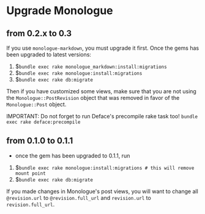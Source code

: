 # Upgrade Monologue

## from 0.2.x to 0.3
If you use `monologue-markdown`, you must upgrade it first.
Once the gems has been upgraded to latest versions:

1. $`bundle exec rake monologue_markdown:install:migrations`
2. $`bundle exec rake monologue:install:migrations`
3. $`bundle exec rake db:migrate`

Then if you have customized some views, make sure that you are not using the `Monologue::PostRevision` object that was removed in favor of the `Monologue::Post` object.

IMPORTANT: Do not forget to run Deface's precompile rake task too! `bundle exec rake deface:precompile`

## from 0.1.0 to 0.1.1
 - once the gem has been upgraded to 0.1.1, run

1. $`bundle exec rake monologue:install:migrations # this will remove mount point`
2. $`bundle exec rake db:migrate`

If you made changes in Monologue's post views, you will want to change all `@revision.url` to `@revision.full_url` and `revision.url` to `revision.full_url`.
